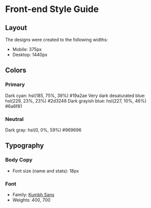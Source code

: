 # Front-end Style Guide

## Layout

The designs were created to the following widths:

- Mobile: 375px
- Desktop: 1440px

## Colors

### Primary

Dark cyan: hsl(185, 75%, 39%)   #19a2ae
Very dark desaturated blue: hsl(229, 23%, 23%) #2d3248
Dark grayish blue: hsl(227, 10%, 46%) #6a6f81

### Neutral

Dark gray: hsl(0, 0%, 59%)  #969696

## Typography

### Body Copy

- Font size (name and stats): 18px

### Font

- Family: [Kumbh Sans](https://fonts.google.com/specimen/Kumbh+Sans)
- Weights: 400, 700
